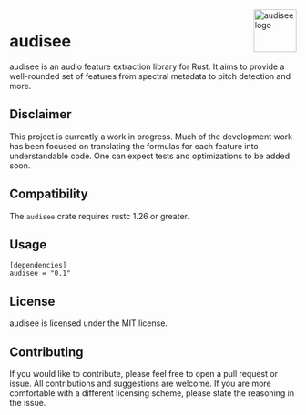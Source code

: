 <img src="https://i.imgur.com/3PhJVbV.png" alt="audisee logo" title="audisee logo" align="right" height="75"/>

# audisee
audisee is an audio feature extraction library for Rust. It aims to provide a
well-rounded set of features from spectral metadata to pitch detection and more.

## Disclaimer
This project is currently a work in progress. Much of the development work has
been focused on translating the formulas for each feature into understandable code. One can
expect tests and optimizations to be added soon. 

## Compatibility
The `audisee` crate requires rustc 1.26 or greater.

## Usage
```
[dependencies]
audisee = "0.1"
```

## License
audisee is licensed under the MIT license.

## Contributing
If you would like to contribute, please feel free to open a pull request or
issue. All contributions and suggestions are welcome. If you are more
comfortable with a different licensing scheme, please state the reasoning in
the issue.
